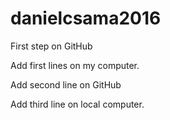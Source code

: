 # danielcsama2016
First step on GitHub

Add first lines on my computer.

Add second line on GitHub

Add third line on local computer.

